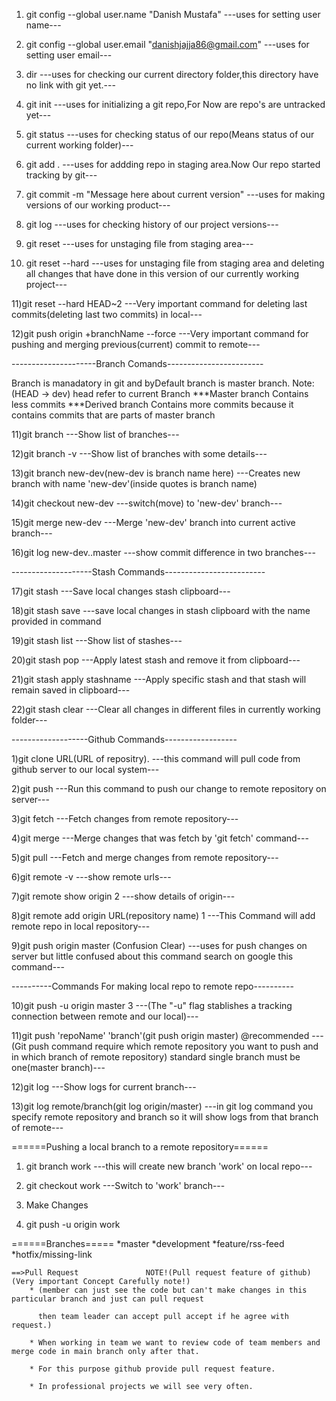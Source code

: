 1) git config --global user.name "Danish Mustafa"
---uses for setting user name---

2) git config --global user.email "danishjajja86@gmail.com"
---uses for setting user email---

3) dir
---uses for checking our current directory folder,this directory have no link with git yet.---

4) git init
---uses for initializing a git repo,For Now are repo's are untracked yet---

5) git status
---uses for checking status of our repo(Means status of our current working folder)---

6) git add .
---uses for addding repo in staging area.Now Our repo started tracking by git---

7) git commit -m "Message here about current version"
---uses for making versions of our working product---

8) git log
---uses for checking history of our project versions---

9) git reset
---uses for unstaging file from staging area---

10) git reset --hard
---uses for unstaging file from staging area and deleting all changes that have done in this version of our currently working project---

11)git reset --hard HEAD~2
---Very important command for deleting last commits(deleting last two commits) in local---

12)git push origin +branchName --force
---Very important command for pushing and merging previous(current) commit to remote---
 
---------------------Branch Comands------------------------

Branch is manadatory in git and byDefault branch is master branch.
Note: (HEAD -> dev) head refer to current Branch 
***Master branch Contains less commits 
***Derived branch Contains more commits because it contains commits that
are parts of master branch 



11)git branch
---Show list of branches---

12)git branch -v
---Show list of branches with some details---

13)git branch new-dev(new-dev is branch name here)
---Creates new branch with name 'new-dev'(inside quotes is branch name)

14)git checkout new-dev
---switch(move) to 'new-dev' branch---

15)git merge new-dev
---Merge 'new-dev' branch into current active branch---

16)git log new-dev..master
---show commit difference in two branches---

--------------------Stash Commands-------------------------

17)git stash
---Save local changes stash clipboard---

18)git stash save <name>
---save local changes in stash clipboard with the name provided in command

19)git stash list 
---Show list of stashes---

20)git stash pop
---Apply latest stash and remove it from clipboard---

21)git stash apply stashname
---Apply specific stash and that stash will remain saved in clipboard---

22)git stash clear
---Clear all changes in different files in currently working folder---

-------------------Github Commands------------------

1)git clone URL(URL of repositry).
---this command will pull code from github server to our local system---

2)git push 
---Run this command to push our change to remote repository on server---

3)git fetch
---Fetch changes from remote repository---

4)git merge
---Merge changes that was fetch by 'git fetch' command---

5)git pull
---Fetch and merge changes from remote repository---

6)git remote -v
---show remote urls---

7)git remote show origin              2
---show details of origin---

8)git remote add origin URL(repository name)           1
---This Command will add remote repo in local repository---

9)git push origin master             (Confusion Clear)
---uses for push changes on server but little confused about 
this command search on google this command---

----------Commands For making local repo to remote repo----------

10)git push -u origin master           3
---(The "-u" flag stablishes a tracking connection between 
remote and our local)---

11)git push 'repoName' 'branch'(git push origin master)      @recommended
---(Git push command require which remote repository you want
to push and in which branch of remote repository) standard single
 branch must be one(master branch)---

12)git log
---Show logs for current branch---

13)git log remote/branch(git log origin/master)
---in git log command you specify remote repository and branch 
so it will show logs from that branch of remote---


======Pushing a local branch to a remote repository======

1) git branch work
---this will create new branch 'work' on local repo---

2) git checkout work 
---Switch to 'work' branch---

3) Make Changes

4) git push -u origin work


======Branches=====
*master
*development
*feature/rss-feed
*hotfix/missing-link


	==>Pull Request               NOTE!(Pull request feature of github)					(Very important Concept Carefully note!)
		* (member can just see the code but can't make changes in this particular branch and just can pull request 

	  	  then team leader can accept pull accept if he agree with request.)

		* When working in team we want to review code of team members and merge code in main branch only after that.

		* For this purpose github provide pull request feature.

		* In professional projects we will see very often.
